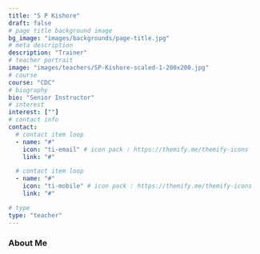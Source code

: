 ```yaml
---
title: "S P Kishore"
draft: false
# page title background image
bg_image: "images/backgrounds/page-title.jpg"
# meta description
description: "Trainer"
# teacher portrait
image: "images/teachers/SP-Kishore-scaled-1-200x200.jpg"
# course
course: "CDC"
# biography
bio: "Senior Instructor"
# interest
interest: [""]
# contact info
contact:
  # contact item loop
  - name: "#"
    icon: "ti-email" # icon pack : https://themify.me/themify-icons
    link: "#"

  # contact item loop
  - name: "#"
    icon: "ti-mobile" # icon pack : https://themify.me/themify-icons
    link: "#"

# type
type: "teacher"
---
```


### About Me


